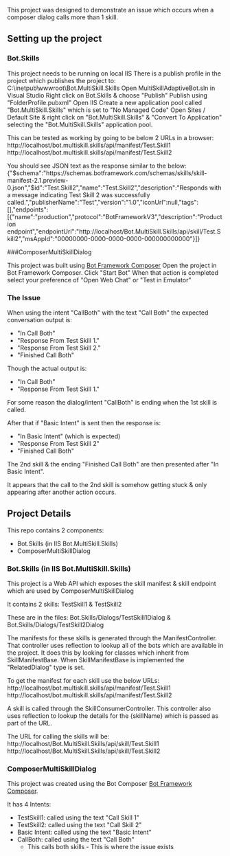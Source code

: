 This project was designed to demonstrate an issue which occurs when a composer dialog calls more than 1 skill.

## Setting up the project
### Bot.Skills
This project needs to be running on local IIS
There is a publish profile in the project which publishes the project to: C:\inetpub\wwwroot\Bot.MultiSkill.Skills
Open MultiSkillAdaptiveBot.sln in Visual Studio
Right click on Bot.Skills & choose "Publish"
Publish using "FolderProfile.pubxml"
Open IIS
Create a new application pool called "Bot.MultiSkill.Skills" which is set to "No Managed Code"
Open Sites / Default Site & right click on "Bot.MultiSkill.Skills" & "Convert To Application" selecting the "Bot.MultiSkill.Skills" application pool.

This can be tested as working by going to be below 2 URLs in a browser:
http://localhost/bot.multiskill.skills/api/manifest/Test.Skill1
http://localhost/bot.multiskill.skills/api/manifest/Test.Skill2

You should see JSON text as the response similar to the below:
{"$schema":"https://schemas.botframework.com/schemas/skills/skill-manifest-2.1.preview-0.json","$id":"Test.Skill2","name":"Test.Skill2","description":"Responds with a message indicating Test Skill 2 was successfully called.","publisherName":"Test","version":"1.0","iconUrl":null,"tags":[],"endpoints":[{"name":"production","protocol":"BotFrameworkV3","description":"Production endpoint","endpointUrl":"http://localhost/Bot.MultiSkill.Skills/api/skill/Test.Skill2","msAppId":"00000000-0000-0000-0000-000000000000"}]}

###ComposerMultiSkillDialog

This project was built using [Bot Framework Composer](https://docs.microsoft.com/en-us/composer/introduction)
Open the project in Bot Framework Composer.
Click "Start Bot"
When that action is completed select your preference of "Open Web Chat" or "Test in Emulator"

### The Issue
When using the intent "CallBoth" with the text "Call Both" the expected conversation output is:

- "In Call Both"
- "Response From Test Skill 1."
- "Response From Test Skill 2."
- "Finished Call Both"

Though the actual output is:
- "In Call Both"
- "Response From Test Skill 1."

For some reason the dialog/intent "CallBoth" is ending when the 1st skill is called.

After that if "Basic Intent" is sent then the response is:
- "In Basic Intent" (which is expected)
- "Response From Test Skill 2"
- "Finished Call Both"

The 2nd skill & the ending "Finished Call Both" are then presented after "In Basic Intent".

It appears that the call to the 2nd skill is somehow getting stuck & only appearing after another action occurs.

## Project Details
This repo contains 2 components:
- Bot.Skills (in IIS Bot.MultiSkill.Skills)
- ComposerMultiSkillDialog

### Bot.Skills (in IIS Bot.MultiSkill.Skills)
This project is a Web API which exposes the skill manifest & skill endpoint which are used by ComposerMultiSkillDialog

It contains 2 skills: TestSkill1 & TestSkill2

These are in the files: Bot.Skills/Dialogs/TestSkill1Dialog & Bot.Skills/Dialogs/TestSkill2Dialog

The manifests for these skills is generated through the ManifestController.  
That controller uses reflection to lookup all of the bots which are available in the project.
It does this by looking for classes which inherit from SkillManifestBase.
When SkillManifestBase is implemented the "RelatedDialog" type is set.

To get the manifest for each skill use the below URLs:
http://localhost/bot.multiskill.skills/api/manifest/Test.Skill1
http://localhost/bot.multiskill.skills/api/manifest/Test.Skill2

A skill is called through the SkillConsumerController.
This controller also uses reflection to lookup the details for the {skillName} which is passed as part of the URL.

The URL for calling the skills will be:
http://localhost/Bot.MultiSkill.Skills/api/skill/Test.Skill1
http://localhost/Bot.MultiSkill.Skills/api/skill/Test.Skill2

### ComposerMultiSkillDialog

This project was created using the Bot Composer [Bot Framework Composer](https://docs.microsoft.com/en-us/composer/introduction).

It has 4 Intents:
- TestSkill1: called using the text "Call Skill 1"
- TestSkill2: called using the text "Call Skill 2"
- Basic Intent: called using the text "Basic Intent"
- CallBoth: called using the text "Call Both"
    - This calls both skills - This is where the issue exists